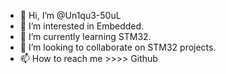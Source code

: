 - 👋 Hi, I’m @Un1qu3-50uL
- 👀 I’m interested in Embedded.
- 🌱 I’m currently learning STM32.
- 💞️ I’m looking to collaborate on STM32 projects.
- 📫 How to reach me >>>> Github

<!---
Un1qu3-50uL/Un1qu3-50uL is a ✨ special ✨ repository because its `README.md` (this file) appears on your GitHub profile.
You can click the Preview link to take a look at your changes.
--->
